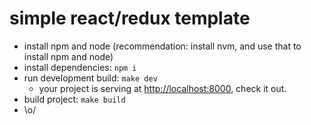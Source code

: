 # simple react/redux template

- install npm and node (recommendation: install nvm, and use that to install npm and node)
- install dependencies: `npm i`
- run development build: `make dev`
  - your project is serving at [http://localhost:8000](), check it out.
- build project: `make build`
- \o/
